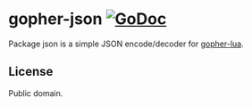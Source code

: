 # gopher-json [![GoDoc](https://godoc.org/github.com/layeh/gopher-json?status.svg)](https://godoc.org/github.com/layeh/gopher-json)

Package json is a simple JSON encode/decoder for [gopher-lua](https://github.com/yuin/gopher-lua).

## License

Public domain.
